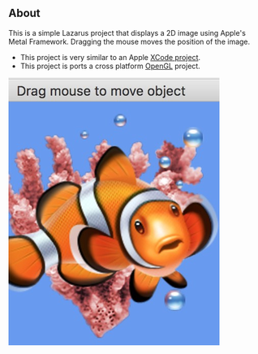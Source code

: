 ## About

This is a simple Lazarus project that displays a 2D image using Apple's Metal Framework. Dragging the mouse moves the position of the image.

 - This project is very similar to an Apple [XCode project](https://developer.apple.com/documentation/metal/basic_texturing).
 - This project is ports a cross platform [OpenGL](https://github.com/neurolabusc/OpenGLCoreTutorials) project.


![Texture rendering](texture.jpg)
